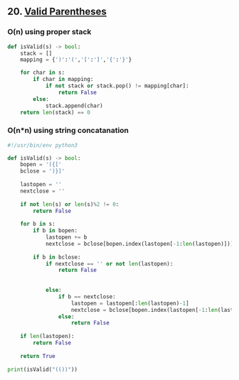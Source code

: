 ## 20. [Valid Parentheses](https://leetcode.com/problems/valid-parentheses/)

### O(n) using proper stack

```python
def isValid(s) -> bool:
	stack = []
	mapping = {')':'(','[':']','{':'}'}

	for char in s:
		if char in mapping:
			if not stack or stack.pop() != mapping[char]:
				return False
		else:
			stack.append(char)
	return len(stack) == 0
```

### O(n*n) using string concatanation

```python
#!/usr/bin/env python3

def isValid(s) -> bool:
	bopen = '({['
	bclose = ')}]'
	
	lastopen = ''
	nextclose = ''
	
	if not len(s) or len(s)%2 != 0:
		return False
	
	for b in s:
		if b in bopen:
			lastopen += b
			nextclose = bclose[bopen.index(lastopen[-1:len(lastopen)])]			
			
		if b in bclose:
			if nextclose == '' or not len(lastopen):
				return False
			
			
			else:
				if b == nextclose:
					lastopen = lastopen[:len(lastopen)-1]
					nextclose = bclose[bopen.index(lastopen[-1:len(lastopen)])]			
				else:
					return False
	
	if len(lastopen):
		return False
	
	return True
	
print(isValid("(())"))
```
